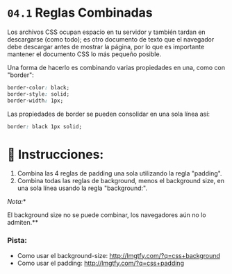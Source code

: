 # `04.1` Reglas Combinadas

Los archivos CSS ocupan espacio en tu servidor y también tardan en descargarse (como todo); es otro documento de texto que el navegador debe descargar antes de mostrar la página, por lo que es importante mantener el documento CSS lo más pequeño posible.

Una forma de hacerlo es combinando varias propiedades en una, como con "border":

```css
border-color: black;
border-style: solid;
border-width: 1px;
```

Las propiedades de border se pueden consolidar en una sola línea así:

```css
border: black 1px solid;
```

# 📝 Instrucciones:


1. Combina las 4 reglas de padding una sola utilizando la regla "padding".
2. Combina todas las reglas de background, menos el background size, en una sola línea usando la regla "background:".


*Nota:**

 El background size no se puede combinar, los navegadores aún no lo admiten.\*\*

### Pista:

- Como usar el background-size: http://lmgtfy.com/?q=css+background
- Como usar el padding: http://lmgtfy.com/?q=css+padding
